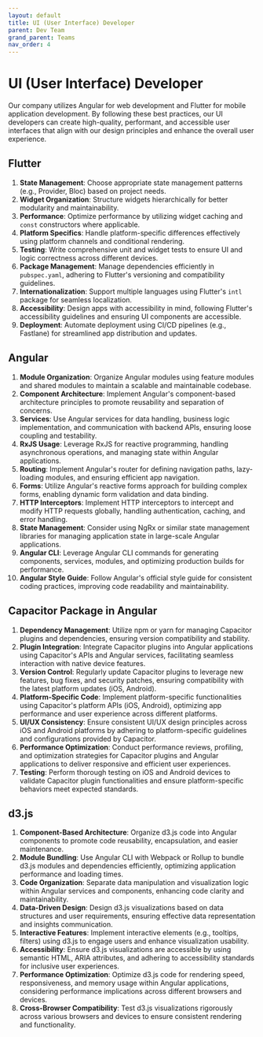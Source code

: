 ```yaml
---
layout: default
title: UI (User Interface) Developer
parent: Dev Team
grand_parent: Teams
nav_order: 4
---
```


# UI (User Interface) Developer

Our company utilizes Angular for web development and Flutter for mobile application development. By following these best practices, our UI developers can create high-quality, performant, and accessible user interfaces that align with our design principles and enhance the overall user experience.

## Flutter

1. **State Management**: Choose appropriate state management patterns (e.g., Provider, Bloc) based on project needs.
2. **Widget Organization**: Structure widgets hierarchically for better modularity and maintainability.
3. **Performance**: Optimize performance by utilizing widget caching and `const` constructors where applicable.
4. **Platform Specifics**: Handle platform-specific differences effectively using platform channels and conditional rendering.
5. **Testing**: Write comprehensive unit and widget tests to ensure UI and logic correctness across different devices.
6. **Package Management**: Manage dependencies efficiently in `pubspec.yaml`, adhering to Flutter's versioning and compatibility guidelines.
7. **Internationalization**: Support multiple languages using Flutter's `intl` package for seamless localization.
8. **Accessibility**: Design apps with accessibility in mind, following Flutter's accessibility guidelines and ensuring UI components are accessible.
9. **Deployment**: Automate deployment using CI/CD pipelines (e.g., Fastlane) for streamlined app distribution and updates.

## Angular

1. **Module Organization**: Organize Angular modules using feature modules and shared modules to maintain a scalable and maintainable codebase.
2. **Component Architecture**: Implement Angular's component-based architecture principles to promote reusability and separation of concerns.
3. **Services**: Use Angular services for data handling, business logic implementation, and communication with backend APIs, ensuring loose coupling and testability.
4. **RxJS Usage**: Leverage RxJS for reactive programming, handling asynchronous operations, and managing state within Angular applications.
5. **Routing**: Implement Angular's router for defining navigation paths, lazy-loading modules, and ensuring efficient app navigation.
6. **Forms**: Utilize Angular's reactive forms approach for building complex forms, enabling dynamic form validation and data binding.
7. **HTTP Interceptors**: Implement HTTP interceptors to intercept and modify HTTP requests globally, handling authentication, caching, and error handling.
8. **State Management**: Consider using NgRx or similar state management libraries for managing application state in large-scale Angular applications.
9. **Angular CLI**: Leverage Angular CLI commands for generating components, services, modules, and optimizing production builds for performance.
10. **Angular Style Guide**: Follow Angular's official style guide for consistent coding practices, improving code readability and maintainability.

## Capacitor Package in Angular

1. **Dependency Management**: Utilize npm or yarn for managing Capacitor plugins and dependencies, ensuring version compatibility and stability.
2. **Plugin Integration**: Integrate Capacitor plugins into Angular applications using Capacitor's APIs and Angular services, facilitating seamless interaction with native device features.
3. **Version Control**: Regularly update Capacitor plugins to leverage new features, bug fixes, and security patches, ensuring compatibility with the latest platform updates (iOS, Android).
4. **Platform-Specific Code**: Implement platform-specific functionalities using Capacitor's platform APIs (iOS, Android), optimizing app performance and user experience across different platforms.
5. **UI/UX Consistency**: Ensure consistent UI/UX design principles across iOS and Android platforms by adhering to platform-specific guidelines and configurations provided by Capacitor.
6. **Performance Optimization**: Conduct performance reviews, profiling, and optimization strategies for Capacitor plugins and Angular applications to deliver responsive and efficient user experiences.
7. **Testing**: Perform thorough testing on iOS and Android devices to validate Capacitor plugin functionalities and ensure platform-specific behaviors meet expected standards.

## d3.js

1. **Component-Based Architecture**: Organize d3.js code into Angular components to promote code reusability, encapsulation, and easier maintenance.
2. **Module Bundling**: Use Angular CLI with Webpack or Rollup to bundle d3.js modules and dependencies efficiently, optimizing application performance and loading times.
3. **Code Organization**: Separate data manipulation and visualization logic within Angular services and components, enhancing code clarity and maintainability.
4. **Data-Driven Design**: Design d3.js visualizations based on data structures and user requirements, ensuring effective data representation and insights communication.
5. **Interactive Features**: Implement interactive elements (e.g., tooltips, filters) using d3.js to engage users and enhance visualization usability.
6. **Accessibility**: Ensure d3.js visualizations are accessible by using semantic HTML, ARIA attributes, and adhering to accessibility standards for inclusive user experiences.
7. **Performance Optimization**: Optimize d3.js code for rendering speed, responsiveness, and memory usage within Angular applications, considering performance implications across different browsers and devices.
8. **Cross-Browser Compatibility**: Test d3.js visualizations rigorously across various browsers and devices to ensure consistent rendering and functionality.


